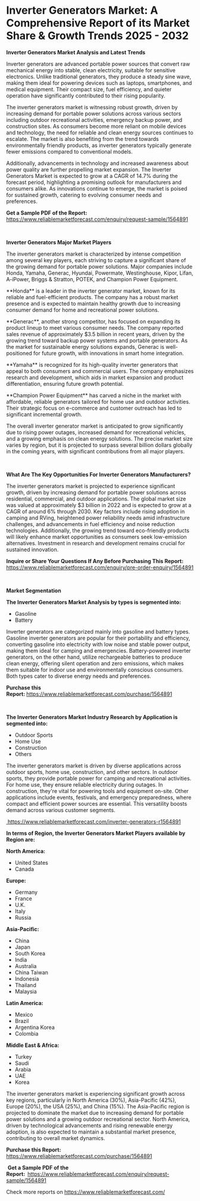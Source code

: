 <p><h1>Inverter Generators Market: A Comprehensive Report of its Market Share & Growth Trends 2025 - 2032</h1></p><p><strong>Inverter Generators Market Analysis and Latest Trends</strong></p>
<p><p>Inverter generators are advanced portable power sources that convert raw mechanical energy into stable, clean electricity, suitable for sensitive electronics. Unlike traditional generators, they produce a steady sine wave, making them ideal for powering devices such as laptops, smartphones, and medical equipment. Their compact size, fuel efficiency, and quieter operation have significantly contributed to their rising popularity.</p><p>The inverter generators market is witnessing robust growth, driven by increasing demand for portable power solutions across various sectors including outdoor recreational activities, emergency backup power, and construction sites. As consumers become more reliant on mobile devices and technology, the need for reliable and clean energy sources continues to escalate. The market is also benefiting from the trend towards environmentally friendly products, as inverter generators typically generate fewer emissions compared to conventional models.</p><p>Additionally, advancements in technology and increased awareness about power quality are further propelling market expansion. The Inverter Generators Market is expected to grow at a CAGR of 14.7% during the forecast period, highlighting a promising outlook for manufacturers and consumers alike. As innovations continue to emerge, the market is poised for sustained growth, catering to evolving consumer needs and preferences.</p></p>
<p><strong>Get a Sample PDF of the Report:&nbsp;</strong> <a href="https://www.reliablemarketforecast.com/enquiry/request-sample/1564891?utm_campaign=2321&utm_medium=2&utm_source=Github&utm_content=ia&utm_term=13022025&utm_id=inverter-generators">https://www.reliablemarketforecast.com/enquiry/request-sample/1564891</a></p>
<p>&nbsp;</p>
<p><strong>Inverter Generators Major Market Players</strong></p>
<p><p>The inverter generators market is characterized by intense competition among several key players, each striving to capture a significant share of the growing demand for portable power solutions. Major companies include Honda, Yamaha, Generac, Hyundai, Powermate, Westinghouse, Kipor, Lifan, A-iPower, Briggs & Stratton, POTEK, and Champion Power Equipment.</p><p>**Honda** is a leader in the inverter generator market, known for its reliable and fuel-efficient products. The company has a robust market presence and is expected to maintain healthy growth due to increasing consumer demand for home and recreational power solutions.</p><p>**Generac**, another strong competitor, has focused on expanding its product lineup to meet various consumer needs. The company reported sales revenue of approximately $3.5 billion in recent years, driven by the growing trend toward backup power systems and portable generators. As the market for sustainable energy solutions expands, Generac is well-positioned for future growth, with innovations in smart home integration.</p><p>**Yamaha** is recognized for its high-quality inverter generators that appeal to both consumers and commercial users. The company emphasizes research and development, which aids in market expansion and product differentiation, ensuring future growth potential.</p><p>**Champion Power Equipment** has carved a niche in the market with affordable, reliable generators tailored for home use and outdoor activities. Their strategic focus on e-commerce and customer outreach has led to significant incremental growth.</p><p>The overall inverter generator market is anticipated to grow significantly due to rising power outages, increased demand for recreational vehicles, and a growing emphasis on clean energy solutions. The precise market size varies by region, but it is projected to surpass several billion dollars globally in the coming years, with significant contributions from all major players.</p></p>
<p>&nbsp;</p>
<p><strong>What Are The Key Opportunities For Inverter Generators Manufacturers?</strong></p>
<p><p>The inverter generators market is projected to experience significant growth, driven by increasing demand for portable power solutions across residential, commercial, and outdoor applications. The global market size was valued at approximately $3 billion in 2022 and is expected to grow at a CAGR of around 6% through 2030. Key factors include rising adoption in camping and RVing, heightened power reliability needs amid infrastructure challenges, and advancements in fuel efficiency and noise reduction technologies. Additionally, the growing trend toward eco-friendly products will likely enhance market opportunities as consumers seek low-emission alternatives. Investment in research and development remains crucial for sustained innovation.</p></p>
<p><strong>Inquire or Share Your Questions If Any Before Purchasing This Report:</strong> <a href="https://www.reliablemarketforecast.com/enquiry/pre-order-enquiry/1564891?utm_campaign=2321&utm_medium=2&utm_source=Github&utm_content=ia&utm_term=13022025&utm_id=inverter-generators">https://www.reliablemarketforecast.com/enquiry/pre-order-enquiry/1564891</a></p>
<p>&nbsp;</p>
<p><strong>Market Segmentation</strong></p>
<p><strong>The Inverter Generators Market Analysis by types is segmented into:</strong></p>
<p><ul><li>Gasoline</li><li>Battery</li></ul></p>
<p><p>Inverter generators are categorized mainly into gasoline and battery types. Gasoline inverter generators are popular for their portability and efficiency, converting gasoline into electricity with low noise and stable power output, making them ideal for camping and emergencies. Battery-powered inverter generators, on the other hand, utilize rechargeable batteries to produce clean energy, offering silent operation and zero emissions, which makes them suitable for indoor use and environmentally conscious consumers. Both types cater to diverse energy needs and preferences.</p></p>
<p><strong>Purchase this Report:&nbsp;</strong><a href="https://www.reliablemarketforecast.com/purchase/1564891?utm_campaign=2321&utm_medium=2&utm_source=Github&utm_content=ia&utm_term=13022025&utm_id=inverter-generators">https://www.reliablemarketforecast.com/purchase/1564891</a></p>
<p>&nbsp;</p>
<p><strong>The Inverter Generators Market Industry Research by Application is segmented into:</strong></p>
<p><ul><li>Outdoor Sports</li><li>Home Use</li><li>Construction</li><li>Others</li></ul></p>
<p><p>The inverter generators market is driven by diverse applications across outdoor sports, home use, construction, and other sectors. In outdoor sports, they provide portable power for camping and recreational activities. For home use, they ensure reliable electricity during outages. In construction, they're vital for powering tools and equipment on-site. Other applications include events, festivals, and emergency preparedness, where compact and efficient power sources are essential. This versatility boosts demand across various customer segments.</p></p>
<p><a href="https://www.reliablemarketforecast.com/inverter-generators-r1564891?utm_campaign=2321&utm_medium=2&utm_source=Github&utm_content=ia&utm_term=13022025&utm_id=inverter-generators">&nbsp;https://www.reliablemarketforecast.com/inverter-generators-r1564891</a></p>
<p><strong>In terms of Region, the Inverter Generators Market Players available by Region are:</strong></p>
<p>
    <p> <strong> North America: </strong>
        <ul>
            <li>United States</li>
            <li>Canada</li>
        </ul>
        </p> 
    <p> <strong> Europe: </strong>
        <ul>
            <li>Germany</li>
            <li>France</li>
            <li>U.K.</li>
            <li>Italy</li>
            <li>Russia</li>
        </ul>
        </p> 
    <p> <strong> Asia-Pacific: </strong>
        <ul>
            <li>China</li>
            <li>Japan</li>
            <li>South Korea</li>
            <li>India</li>
            <li>Australia</li>
            <li>China Taiwan</li>
            <li>Indonesia</li>
            <li>Thailand</li>
            <li>Malaysia</li>
        </ul>
        </p> 
    <p> <strong> Latin America: </strong>
        <ul>
            <li>Mexico</li>
            <li>Brazil</li>
            <li>Argentina Korea</li>
            <li>Colombia</li>
        </ul>
        </p> 
    <p> <strong> Middle East & Africa: </strong>
        <ul>
            <li>Turkey</li>
            <li>Saudi</li>
            <li>Arabia</li>
            <li>UAE</li>
            <li>Korea</li>
        </ul>
    </p>
    </p>
<p><p>The inverter generators market is experiencing significant growth across key regions, particularly in North America (30%), Asia-Pacific (42%), Europe (20%), the USA (25%), and China (15%). The Asia-Pacific region is projected to dominate the market due to increasing demand for portable power solutions and a growing outdoor recreational sector. North America, driven by technological advancements and rising renewable energy adoption, is also expected to maintain a substantial market presence, contributing to overall market dynamics.</p></p>
<p><strong>Purchase this Report: </strong><a href="https://www.reliablemarketforecast.com/purchase/1564891?utm_campaign=2321&utm_medium=2&utm_source=Github&utm_content=ia&utm_term=13022025&utm_id=inverter-generators">https://www.reliablemarketforecast.com/purchase/1564891</a></p>
<p>&nbsp;<strong>Get a Sample PDF of the Report:&nbsp;&nbsp;</strong><a href="https://www.reliablemarketforecast.com/enquiry/request-sample/1564891?utm_campaign=2321&utm_medium=2&utm_source=Github&utm_content=ia&utm_term=13022025&utm_id=inverter-generators">https://www.reliablemarketforecast.com/enquiry/request-sample/1564891</a></p>
<p><strong></strong></p>
<p>Check more reports on <a href="https://www.reliablemarketforecast.com/?utm_campaign=2321&utm_medium=2&utm_source=Github&utm_content=ia&utm_term=13022025&utm_id=inverter-generators">https://www.reliablemarketforecast.com/</a></p>